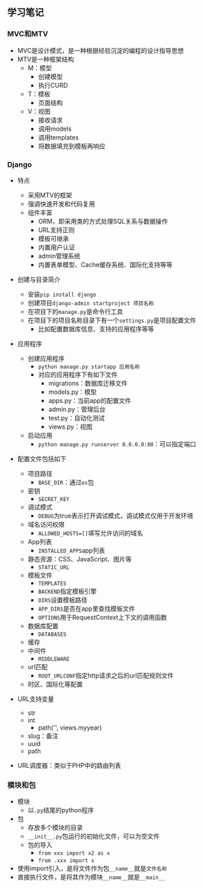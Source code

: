 ## 学习笔记

### MVC和MTV
- MVC是设计模式，是一种根据经验沉淀的编程的设计指导思想
- MTV是一种框架结构
  - M：模型
    - 创建模型
    - 执行CURD
  - T：模板
    - 页面结构
  - V：视图
    - 接收请求
    - 调用models
    - 调用templates
    - 将数据填充到模板再响应

### Django
  - 特点
    - 采用MTV的框架
    - 强调快速开发和代码复用
    - 组件丰富
      - ORM，即采用类的方式处理SQL关系与数据操作
      - URL支持正则
      - 模板可继承
      - 内置用户认证
      - admin管理系统
      - 内置表单模型、Cache缓存系统、国际化支持等等
  - 创建与目录简介
    - 安装`pip install django`
    - 创建项目`django-admin startproject 项目名称`
    - 在项目下的`manage.py`是命令行工具
    - 在项目下的项目名称目录下有一个`settings.py`是项目配置文件
      - 比如配置数据库信息、支持的应用程序等等

  - 应用程序
    - 创建应用程序
      - `python manage.py startapp 应用名称`
      - 对应的应用程序下有如下文件
        - migrations：数据库迁移文件
        - models.py：模型
        - apps.py：当前app的配置文件
        - admin.py：管理后台
        - test.py：自动化测试
        - views.py：视图
    - 启动应用
      - `python manage.py runserver 0.0.0.0:80`：可以指定端口
  - 配置文件包括如下
    - 项目路径
      - `BASE_DIR`：通过`os`包
    - 密钥
      - `SECRET_KEY`
    - 调试模式
      - `DEBUG`为true表示打开调试模式，调试模式仅用于开发环境
    - 域名访问权限
      - `ALLOWED_HOSTS=[]`填写允许访问的域名
    - App列表
      - `INSTALLED_APPS`app列表
    - 静态资源：CSS、JavaScript、图片等
      - `STATIC_URL`
    - 模板文件
      - `TEMPLATES`
      - `BACKEND`指定模板引擎
      - `DIRS`设置模板路径
      - `APP_DIRS`是否在app里查找模板文件
      - `OPTIONS`用于RequestContext上下文的调用函数
    - 数据库配置
      - `DATABASES`
    - 缓存
    - 中间件
      - `MIDDLEWARE`
    - url匹配
      - `ROOT_URLCONF`指定http请求之后的url匹配规则文件
    - 时区、国际化等配置
  - URL支持变量
    - str
    - int
      - path('<int year>', views.myyear)
    - slug：备注
    - uuid
    - path
  - URL调度器：类似于PHP中的路由列表
### 模块和包
  - 模块
    - 以`.py`结尾的python程序
  - 包
    - 存放多个模块的目录
    - `__init__.py`包运行的初始化文件，可以为空文件
    - 包的导入
      - `from xxx import x2 as x`
      - `from .xxx import x`
  - 使用import引入，是将文件作为包`__name__`就是`文件名称`
  - 直接执行文件，是将其作为模块`__name__`就是`__main__`